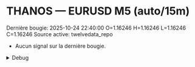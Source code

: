 # THANOS — EURUSD M5 (auto/15m)
Dernière bougie: 2025-10-24 22:40:00  O=1.16246  H=1.16246  L=1.16246  C=1.16246
Source active: twelvedata_repo

- Aucun signal sur la dernière bougie.

<details><summary>Debug</summary>

- TD_API_KEY manquant.

</details>